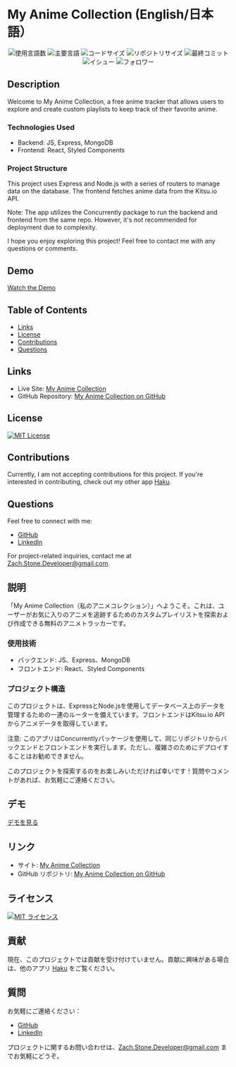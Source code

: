
# My Anime Collection (English/日本語）

<p align="center">
 <img src="https://img.shields.io/github/languages/count/ZacharyTStone/My-Anime-Collection?style=plastic" alt="使用言語数" />
 <img src="https://img.shields.io/github/languages/top/ZacharyTStone/My-Anime-Collection?style=plastic&labelColor=yellow" alt="主要言語" />
 <img src="https://img.shields.io/github/languages/code-size/ZacharyTStone/My-Anime-Collection?style=plastic" alt="コードサイズ" />
 <img src="https://img.shields.io/github/repo-size/ZacharyTStone/My-Anime-Collection?style=plastic" alt="リポジトリサイズ" /> 
 <img src="https://img.shields.io/github/last-commit/ZacharyTStone/My-Anime-Collection?style=plastic" alt="最終コミット" /> 
 <img src="https://img.shields.io/github/issues/ZacharyTStone/My-Anime-Collection?style=plastic" alt="イシュー" /> 
 <img src="https://img.shields.io/github/followers/ZacharyTStone?style=social" alt="フォロワー" /> 
</p>

## Description

Welcome to My Anime Collection, a free anime tracker that allows users to explore and create custom playlists to keep track of their favorite anime.

### Technologies Used

- Backend: JS, Express, MongoDB
- Frontend: React, Styled Components

### Project Structure

This project uses Express and Node.js with a series of routers to manage data on the database. The frontend fetches anime data from the Kitsu.io API.

Note: The app utilizes the Concurrently package to run the backend and frontend from the same repo. However, it's not recommended for deployment due to complexity.

I hope you enjoy exploring this project! Feel free to contact me with any questions or comments.

## Demo

[Watch the Demo](https://youtu.be/YVlIq4clxxk)

## Table of Contents

- [Links](#links)
- [License](#license)
- [Contributions](#contributions)
- [Questions](#questions)

## Links

- Live Site: [My Anime Collection](https://my-anime-collection.herokuapp.com)
- GitHub Repository: [My Anime Collection on GitHub](https://github.com/ZacharyTStone/My-Anime-Collection)

## License

[![MIT License](https://img.shields.io/badge/license-MIT-green?style=plastic)](https://github.com/git/git-scm.com/blob/main/MIT-LICENSE.txt)

## Contributions

Currently, I am not accepting contributions for this project. If you're interested in contributing, check out my other app [Haku](https://github.com/ZacharyTStone/haku).

## Questions

Feel free to connect with me:

- [GitHub](https://github.com/ZacharyTStone)
- [LinkedIn](https://www.linkedin.com/in/zach-stone-45b649211/)

For project-related inquiries, contact me at Zach.Stone.Developer@gmail.com.

## 説明

「My Anime Collection（私のアニメコレクション）」へようこそ。これは、ユーザーがお気に入りのアニメを追跡するためのカスタムプレイリストを探索および作成できる無料のアニメトラッカーです。

### 使用技術

- バックエンド: JS、Express、MongoDB
- フロントエンド: React、Styled Components

### プロジェクト構造

このプロジェクトは、ExpressとNode.jsを使用してデータベース上のデータを管理するための一連のルーターを備えています。フロントエンドはKitsu.io APIからアニメデータを取得しています。

注意: このアプリはConcurrentlyパッケージを使用して、同じリポジトリからバックエンドとフロントエンドを実行します。ただし、複雑さのためにデプロイすることはお勧めできません。

このプロジェクトを探索するのをお楽しみいただければ幸いです！質問やコメントがあれば、お気軽にご連絡ください。

## デモ

[デモを見る](https://youtu.be/YVlIq4clxxk)

## リンク

- サイト: [My Anime Collection](https://my-anime-collection.herokuapp.com)
- GitHub リポジトリ: [My Anime Collection on GitHub](https://github.com/ZacharyTStone/My-Anime-Collection)

## ライセンス

[![MIT ライセンス](https://img.shields.io/badge/license-MIT-green?style=plastic)](https://github.com/git/git-scm.com/blob/main/MIT-LICENSE.txt)

## 貢献

現在、このプロジェクトでは貢献を受け付けていません。貢献に興味がある場合は、他のアプリ [Haku](https://github.com/ZacharyTStone/haku) をご覧ください。

## 質問

お気軽にご連絡ください：

- [GitHub](https://github.com/ZacharyTStone)
- [LinkedIn](https://www.linkedin.com/in/zach-stone-45b649211/)

プロジェクトに関するお問い合わせは、Zach.Stone.Developer@gmail.com までお気軽にどうぞ。
